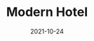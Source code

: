 ---
title: Modern Hotel
id: modern-hotel
resolution: 4032x3024
date: 2021-10-24
camera: Google Pixel 4a
lens: Pixel 4a back camera
iso: 52
focalLength: 4.38mm
shutterSpeed: 1/1235
aperture: f/1.73
---